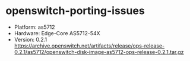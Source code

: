 # openswitch-porting-issues
- Platform: as5712
- Hardware: Edge-Core AS5712-54X
- Version: 0.2.1  
  https://archive.openswitch.net/artifacts/release/ops-release-0.2.1/as5712/openswitch-disk-image-as5712-ops-release-0.2.1.tar.gz
